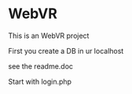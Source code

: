 # WebVR

This is an WebVR project

First you create a DB in ur localhost

see the readme.doc

Start with login.php
